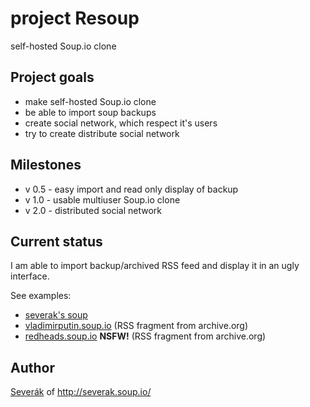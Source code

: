 # project Resoup

self-hosted Soup.io clone

## Project goals

 - make self-hosted Soup.io clone
 - be able to import soup backups
 - create social network, which respect it's users
 - try to create distribute social network
 
## Milestones

 - v 0.5 - easy import and read only display of backup
 - v 1.0 - usable multiuser Soup.io clone
 - v 2.0 - distributed social network

## Current status

I am able to import backup/archived RSS feed and display it in an ugly interface.

See examples:

 - [severak's soup](http://resoup.svita.cz/severak)
 - [vladimirputin.soup.io](http://resoup.svita.cz/vladimirputin) (RSS fragment from archive.org)
 - [redheads.soup.io](http://resoup.svita.cz/redheads) **NSFW!** (RSS fragment from archive.org)

## Author

[Severák](https://severak.neocities.org) of http://severak.soup.io/